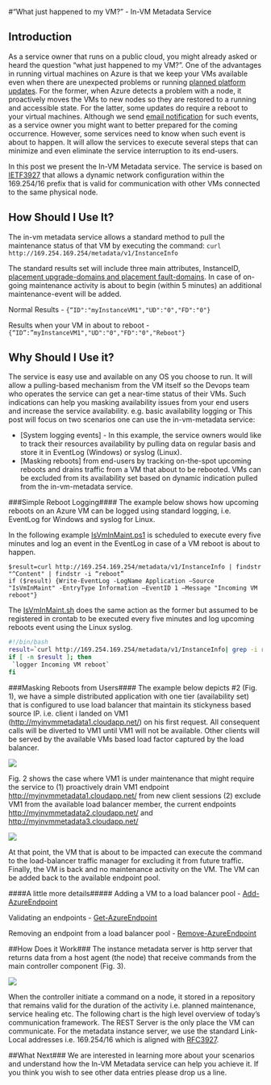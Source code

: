 <properties
	pageTitle="In-VM Metadata Service | Microsoft Azure"
	description="In-VM metadata service for pulling dynamic VM info e.g. virtual network status, future planned reboots etc."
	services="virtual-machines"
	documentationCenter=""
	authors="yahavb"
	manager="igalf"
	editor="igalf"/>

<tags
	ms.service="virtual-machines"
	ms.workload="infrastructure-services"
	ms.tgt_pltfrm="na"
	ms.devlang="na"
	ms.topic="article"
	ms.date="07/23/2015"
	ms.author="yahavb"/>


#“What just happened to my VM?” - In-VM Metadata Service

## Introduction ####

As a service owner that runs on a public cloud, you might already asked or heard the question “what just happened to my VM?”. One of the advantages in running virtual machines on Azure is that we keep your VMs available even when there are unexpected problems or running [planned platform updates](https://azure.microsoft.com/en-us/documentation/articles/virtual-machines-planned-maintenance/). For the former, when Azure detects a problem with a node, it proactively moves the VMs to new nodes so they are restored to a running and accessible state. For the latter, some updates do require a reboot to your virtual machines. Although we send [email notification](https://azure.microsoft.com/en-us/documentation/articles/virtual-machines-planned-maintenance/#single-instance-configuration-updates) for such events, as a service owner you might want to better prepared for the coming occurrence. However, some services need to know when such event is about to happen. It will allow the services to execute several steps that can minimize and even eliminate the service interruption to its end-users. 

In this post we present the In-VM Metadata service. The service is based on [IETF3927](https://tools.ietf.org/html/rfc3927) that allows a dynamic network configuration within the 169.254/16 prefix that is valid for communication with other VMs connected to the same physical node. 

## How Should I Use It? ###
The in-vm metadata service allows a standard method to pull the maintenance status of that VM by executing the command:
```curl http://169.254.169.254/metadata/v1/InstanceInfo```

The standard results set will include three main attributes, InstanceID, [placement upgrade-domains and placement fault-domains](https://azure.microsoft.com/en-us/documentation/articles/virtual-machines-manage-availability/). In case of on-going maintenance activity is about to begin (within 5 minutes) an additional maintenance-event will be added.

Normal Results - 
``` {“ID":"myInstanceVM1","UD":"0","FD":"0"} ```

Results when your VM in about to reboot -
``` {“ID”:”myInstanceVM1","UD":"0","FD":"0","Reboot"} ```

## Why Should I Use it? ###
The service is easy use and available on any OS you choose to run. It will allow a pulling-based mechanism from the VM itself so the Devops team who operates the service can get a near-time status of their VMs. Such indications can help you masking availability issues from your end users and increase the service availability. e.g. basic availability logging or This post will focus on two scenarios one can use the in-vm-metadata service:
* [System logging events] - In this example, the service owners would like to track their resources availability by pulling data on regular basis and store it in EventLog (Windows) or syslog (Linux). 
* [Masking reboots] from end-users by tracking on-the-spot upcoming reboots and drains traffic from a VM that about to be rebooted. VMs can be excluded from its availability set based on dynamic indication pulled from the in-vm-metadata service.  

###Simple Reboot Logging####
The example below shows how upcoming reboots on an Azure VM can be logged using standard logging, i.e. EventLog for Windows and syslog for Linux.
 
In the following example [IsVmInMaint.ps1](https://github.com/yahavb/AzureComputeInVmNotification/blob/master/samples/IsVmInMaint.ps1) is scheduled to execute every five minutes and log an event in the EventLog in case of a VM reboot is about to happen. 
```
$result=curl http://169.254.169.254/metadata/v1/InstanceInfo | findstr "^Content" | findstr -i “reboot”
if ($result) {Write-EventLog -LogName Application –Source "IsVmInMaint" -EntryType Information –EventID 1 –Message "Incoming VM reboot"}
```
The [IsVmInMaint.sh](https://github.com/yahavb/AzureComputeInVmNotification/blob/master/samples/IsVmInMaint.sh) does the same action as the former but assumed to be registered in crontab to be executed every five minutes and log upcoming reboots event using the Linux syslog. 
``` bash
#!/bin/bash
result=`curl http://169.254.169.254/metadata/v1/InstanceInfo| grep -i reboot`
if [ -n $result ]; then
 `logger Incoming VM reboot`
fi
```
###Masking Reboots from Users####
The example below depicts #2 (Fig. 1), we have a simple distributed application with one tier (availability set) that  is configured to use load balancer that maintain its stickyness based source IP. i.e. client i landed on VM1 (http://myinvmmetadata1.cloudapp.net/) on his first request. All consequent calls will be diverted to VM1 until VM1 will not be available. Other clients will be served by the available VMs based load factor captured by the load balancer. 

![](https://github.com/yahavb/AzureComputeInVmNotification/blob/master/misc/lb.png)

Fig. 2 shows the case where VM1 is under maintenance that might require the service to (1) proactively drain VM1 endpoint http://myinvmmetadata1.cloudapp.net/ from new client sessions (2) exclude VM1 from the available load balancer member, the current endpoints http://myinvmmetadata2.cloudapp.net/ and http://myinvmmetadata3.cloudapp.net/ 

![](https://github.com/yahavb/AzureComputeInVmNotification/blob/master/misc/lb.vm.maint.png)

At that point, the VM that is about to be impacted can execute the command to the load-balancer traffic manager for excluding it from future traffic. Finally, the VM is back and no maintenance activity on the VM. The VM can be added back to the available endpoint pool. 

####A little more details#####
Adding a VM to a load balancer pool - [Add-AzureEndpoint](https://msdn.microsoft.com/library/azure/dn495300)

Validating an endpoints  - [Get-AzureEndpoint](https://msdn.microsoft.com/library/azure/dn495158)

Removing an endpoint from a load balancer pool - [Remove-AzureEndpoint](https://msdn.microsoft.com/library/azure/dn495161)

##How Does it Work###
The instance metadata server is http server that returns data from a host agent (the node) that receive commands from the main controller component (Fig. 3). 

![](https://github.com/yahavb/AzureComputeInVmNotification/blob/master/misc/arch.png)

When the controller initiate a command on a node, it stored in a repository that remains valid for the duration of the activity i.e. planned maintenance, service healing etc. The following chart is the high level overview of today’s communication framework. The REST Server is the only place the VM can communicate. For the metadata instance server, we use the standard Link-Local addresses i.e. 169.254/16 which is aligned with [RFC3927](https://tools.ietf.org/html/rfc3927).

##What Next###
We are interested in learning more about your scenarios and understand how the In-VM Metadata service can help you achieve it. If you think you wish to see other data entries please drop us a line. 
